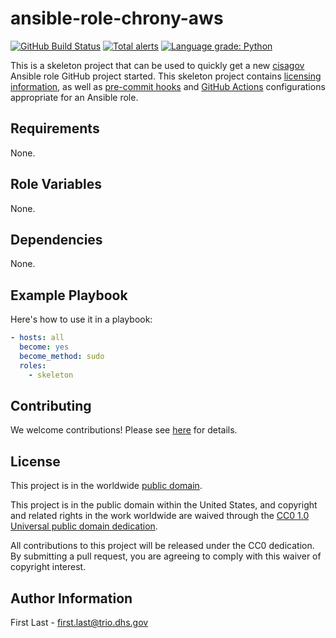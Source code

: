 # ansible-role-chrony-aws #

[![GitHub Build Status](https://github.com/cisagov/ansible-role-chrony-aws/workflows/build/badge.svg)](https://github.com/cisagov/ansible-role-chrony-aws/actions)
[![Total alerts](https://img.shields.io/lgtm/alerts/g/cisagov/ansible-role-chrony-aws.svg?logo=lgtm&logoWidth=18)](https://lgtm.com/projects/g/cisagov/ansible-role-chrony-aws/alerts/)
[![Language grade: Python](https://img.shields.io/lgtm/grade/python/g/cisagov/ansible-role-chrony-aws.svg?logo=lgtm&logoWidth=18)](https://lgtm.com/projects/g/cisagov/ansible-role-chrony-aws/context:python)

This is a skeleton project that can be used to quickly get a new
[cisagov](https://github.com/cisagov) Ansible role GitHub project
started.  This skeleton project contains
[licensing information](LICENSE), as well as
[pre-commit hooks](https://pre-commit.com) and
[GitHub Actions](https://github.com/features/actions) configurations
appropriate for an Ansible role.

## Requirements ##

None.

## Role Variables ##

None.

## Dependencies ##

None.

## Example Playbook ##

Here's how to use it in a playbook:

```yaml
- hosts: all
  become: yes
  become_method: sudo
  roles:
    - skeleton
```

## Contributing ##

We welcome contributions!  Please see [here](CONTRIBUTING.md) for
details.

## License ##

This project is in the worldwide [public domain](LICENSE).

This project is in the public domain within the United States, and
copyright and related rights in the work worldwide are waived through
the [CC0 1.0 Universal public domain
dedication](https://creativecommons.org/publicdomain/zero/1.0/).

All contributions to this project will be released under the CC0
dedication. By submitting a pull request, you are agreeing to comply
with this waiver of copyright interest.

## Author Information ##

First Last - <first.last@trio.dhs.gov>
